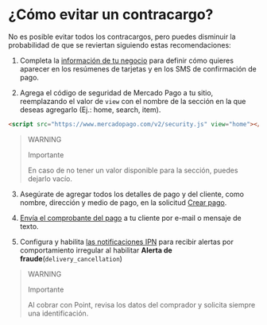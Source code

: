 # ¿Cómo evitar un contracargo?

No es posible evitar todos los contracargos, pero puedes disminuir la probabilidad de que se reviertan siguiendo estas recomendaciones:

1. Completa la [información de tu negocio](https://www.mercadopago[FAKE][URL][DOMAIN]/business#from-section=menu) para definir cómo quieres aparecer en los resúmenes de tarjetas y en los SMS de confirmación de pago.
   
2. Agrega el código de seguridad de Mercado Pago a tu sitio, reemplazando el valor de `view` con el nombre de la sección en la que deseas agregarlo (Ej.: home, search, item).
```html
<script src="https://www.mercadopago.com/v2/security.js" view="home"></script>
```

>WARNING
>
>Importante
>
> En caso de no tener un valor disponible para la sección, puedes dejarlo vacío.

3. Asegúrate de agregar todos los detalles de pago y del cliente, como nombre, dirección y medio de pago, en la solicitud [Crear pago](/developers/es/reference/payments/_payments/post).
   
4. [Envía el comprobante del pago](https://www.mercadopago[FAKER][URL][DOMAIN]/ayuda/16170) a tu cliente por e-mail o mensaje de texto.
   
5. Configura y habilita [las notificaciones IPN](/developers/panel/notifications/ipn) para recibir alertas por comportamiento irregular al habilitar **Alerta de fraude**(`delivery_cancellation`) 

>WARNING
>
>Importante
> 
> Al cobrar con Point, revisa los datos del comprador y solicita siempre una identificación.
>

